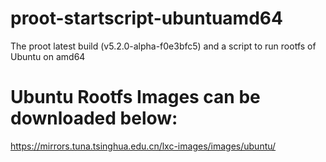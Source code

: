 # proot-startscript-ubuntuamd64
The proot latest build (v5.2.0-alpha-f0e3bfc5) and a script to run rootfs of Ubuntu on amd64

# Ubuntu Rootfs Images can be downloaded below:
https://mirrors.tuna.tsinghua.edu.cn/lxc-images/images/ubuntu/
